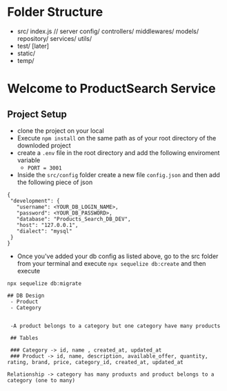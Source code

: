# Folder Structure

- src/
  index.js // server
  config/
  controllers/
  middlewares/
  models/
  repository/
  services/
  utils/
- test/ [later]
- static/
- temp/

# Welcome to ProductSearch Service

## Project Setup

- clone the project on your local
- Execute `npm install` on the same path as of your root directory of the downloded project
- create a `.env` file in the root directory and add the following enviroment variable
  - `PORT = 3001`
- Inside the `src/config` folder create a new file `config.json` and then add the following piece of json

```
{
 "development": {
   "username": <YOUR_DB_LOGIN_NAME>,
   "password": <YOUR_DB_PASSWORD>,
   "database": "Products_Search_DB_DEV",
   "host": "127.0.0.1",
   "dialect": "mysql"
 }
}

```

- Once you've added your db config as listed above, go to the src folder from your terminal and execute `npx sequelize db:create`
  and then execute

`npx sequelize db:migrate`

```
## DB Design
 - Product
 - Category


 -A product belongs to a category but one category have many products

 ## Tables

 ### Category -> id, name , created_at, updated_at
 ### Product -> id, name, description, available_offer, quantity, rating, brand, price, category_id, created_at, updated_at

Relationship -> category has many produxts and product belongs to a category (one to many)

